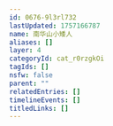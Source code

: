 ```yaml
---
id: 0676-9l3rl732
lastUpdated: 1757166787
name: 南华山小矮人
aliases: []
layer: 4
categoryId: cat_r0rzgkOi
tagIds: []
nsfw: false
parent: ""
relatedEntries: []
timelineEvents: []
titledLinks: []
---
```


